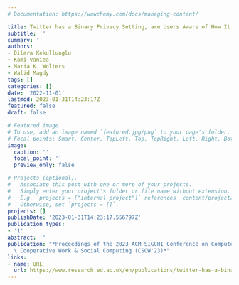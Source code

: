 ```yaml
---
# Documentation: https://wowchemy.com/docs/managing-content/

title: Twitter has a Binary Privacy Setting, are Users Aware of How It Works?
subtitle: ''
summary: ''
authors:
- Dilara Kekulluoglu
- Kami Vaniea
- Maria K. Wolters
- Walid Magdy
tags: []
categories: []
date: '2022-11-01'
lastmod: 2023-01-31T14:23:17Z
featured: false
draft: false

# Featured image
# To use, add an image named `featured.jpg/png` to your page's folder.
# Focal points: Smart, Center, TopLeft, Top, TopRight, Left, Right, BottomLeft, Bottom, BottomRight.
image:
  caption: ''
  focal_point: ''
  preview_only: false

# Projects (optional).
#   Associate this post with one or more of your projects.
#   Simply enter your project's folder or file name without extension.
#   E.g. `projects = ["internal-project"]` references `content/project/deep-learning/index.md`.
#   Otherwise, set `projects = []`.
projects: []
publishDate: '2023-01-31T14:23:17.556797Z'
publication_types:
- '1'
abstract: ''
publication: "*Proceedings of the 2023 ACM SIGCHI Conference on Computer-Supported\
  \ Cooperative Work & Social Computing (CSCW'23)*"
links:
- name: URL
  url: https://www.research.ed.ac.uk/en/publications/twitter-has-a-binary-privacy-setting-are-users-aware-of-how-it-wo
---
```

